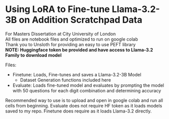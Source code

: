 # Using LoRA to Fine-tune Llama-3.2-3B on Addition Scratchpad Data
For Masters Dissertation at City University of London  
All files are notebook files and optimized to run on google colab  
Thank you to Unsloth for providing an easy to use PEFT library  
**NOTE: Huggingface token be provided and have access to Llama-3.2 Family to download model**  

Files:
- Finetune: Loads, Fine-tunes and saves a Llama-3.2-3B Model
  - Dataset Generation functions included here
- Evaluate: Loads fine-tuned model and evaluates by prompting the model with 50 questions for each digit combination and determining accuracy

Recommended way to use is to upload and open in google colab and run all cells from beginning. Evaluate does not require HF token as it loads models saved to my repo. Finetune does require as it loads Llama-3.2 directly.
